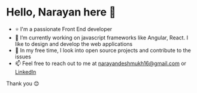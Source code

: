 # Hello, Narayan here 👋

- ⭐ I'm a passionate Front End developer
- 🌱 I’m currently working on javascript frameworks like Angular, React. I like to design and develop the web applications
- 💞️ In my free time, I look into open source projects and contribute to the issues
- 📫 Feel free to reach out to me at narayandeshmukh16@gmail.com or [LinkedIn](https://www.linkedin.com/in/narayand16)

Thank you 😊

<!---
narayand16/narayand16 is a ✨ special ✨ repository because its `README.md` (this file) appears on your GitHub profile.
You can click the Preview link to take a look at your changes.
--->
